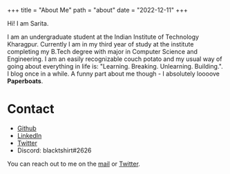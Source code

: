 +++
title = "About Me"
path = "about"
date = "2022-12-11"
+++


Hi! I am Sarita. 

I am an undergraduate student at the Indian Institute of Technology Kharagpur. Currently I am in my third year of study at the institute completing my B.Tech degree with major in Computer Science and Engineering. I am an easily recognizable couch potato and my usual 
way of going about everything in life is: "Learning. Breaking. Unlearning. Building.". I blog once
in a while. A funny part about me though - I absolutely loooove **Paperboats**. 

# Contact

- [Github](https://github.com/Sarita-Singh/) 
- [LinkedIn](https://www.linkedin.com/in/sarita-singh-2a95b0181/)
- [Twitter](https://twitter.com/_blacktshirt) 
- Discord: blacktshirt#2626

You can reach out to me on the [mail](sarita01.ar@gmail.com) or [Twitter](https://twitter.com/_blacktshirt).

